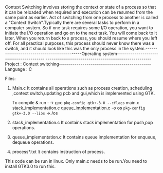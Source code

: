 Context Switching involves storing the context or state of a process so that it can be reloaded when required and execution can be resumed from the same point as earlier. Act of switching from one process to another is called a "Context Switch".Typically there are several tasks to perform in a computer system. So if one task requires some I/O operation, you want to initiate the I/O operation and go on to the next task. You will come back to it later. When you return back to a process, you should resume where you left off. For all practical purposes, this process should never know there was a switch, and it should look like this was the only process in the system.---------------------------------------------Operating system-----------------------------------------
------------------------------------------------------Project : Context switching-----------------------------------------------
Language : C

Files:

1) Main.c
	It contains all operations such as process creation, scheduling ,context switch,updating pcb and gui,which is implemented using GTK.

	To compile & run :
	-> gcc `pkg-config gtk+-3.0 --cflags` main.c stack_implementation.c queue_implementation.c -o os `pkg-config gtk+-3.0 --libs`
	->./os

2) stack_implementation.c
	It contains stack implementation for push,pop operations.

3) queue_implementation.c
	It contains queue implementation for enqueue, dequeue operations.

4) process*.txt
	It contains instruction of process.

This code can be run in linux. Only main.c needs to be run.You need to install GTK3.0 to run this.
